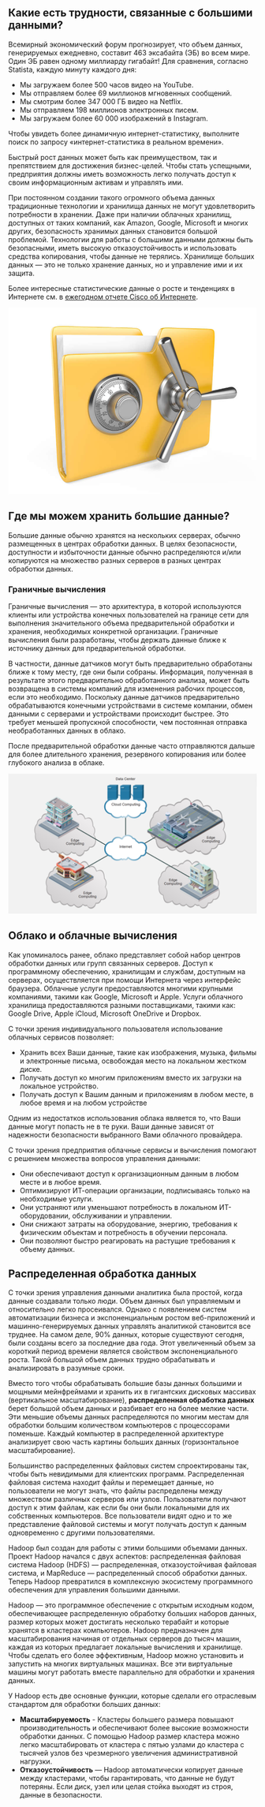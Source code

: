 <!-- 3.2.1  -->
## Какие есть трудности, связанные с большими данными?

Всемирный экономический форум прогнозирует, что объем данных, генерируемых ежедневно, составит 463 эксабайта (ЭБ) во всем мире. Один ЭБ равен одному миллиарду гигабайт! Для сравнения, согласно Statista, каждую минуту каждого дня:

* Мы загружаем более 500 часов видео на YouTube.
* Мы отправляем более 69 миллионов мгновенных сообщений.
* Мы смотрим более 347 000 ГБ видео на Netflix.
* Мы отправляем 198 миллионов электронных писем.
* Мы загружаем более 60 000 изображений в Instagram.

Чтобы увидеть более динамичную интернет-статистику, выполните поиск по запросу «интернет-статистика в реальном времени».

Быстрый рост данных может быть как преимуществом, так и препятствием для достижения бизнес-целей. Чтобы стать успещными, предприятия должны иметь возможность легко получать доступ к своим информационным активам и управлять ими.

При постоянном создании такого огромного объема данных традиционные технологии и хранилища данных не могут удовлетворить потребности в хранении. Даже при наличии облачных хранилищ, доступных от таких компаний, как Amazon, Google, Microsoft и многих других, безопасность хранимых данных становится большой проблемой. Технологии для работы с большими данными должны быть безопасными, иметь высокую отказоустойчивость и использовать средства копирования, чтобы данные не терялись. Хранилище больших данных — это не только хранение данных, но и управление ими и их защита.

Более интересные статистические данные о росте и тенденциях в Интернете см. в [ежегодном отчете Cisco об Интернете](https://www.cisco.com/c/en/us/solutions/collateral/executive-perspectives/annual-internet-report/white-paper-c11-741490.html).

![](./assets/3.2.1.jpg)

<!-- 3.2.2  -->
## Где мы можем хранить большие данные?

Большие данные обычно хранятся на нескольких серверах, обычно размещенных в центрах обработки данных. В целях безопасности, доступности и избыточности данные обычно распределяются и/или копируются на множество разных серверов в разных центрах обработки данных.

### Граничные вычисления

Граничные вычисления — это архитектура, в которой используются клиенты или устройства конечных пользователей на границе сети для выполнения значительного объема предварительной обработки и хранения, необходимых конкретной организации. Граничные вычисления были разработаны, чтобы держать данные ближе к источнику данных для предварительной обработки.

В частности, данные датчиков могут быть предварительно обработаны ближе к тому месту, где они были собраны. Информация, полученная в результате этого предварительно обработанного анализа, может быть возвращена в системы компаний для изменения рабочих процессов, если это необходимо. Поскольку данные датчиков предварительно обрабатываются конечными устройствами в системе компании, обмен данными с серверами и устройствами происходит быстрее. Это требует меньшей пропускной способности, чем постоянная отправка необработанных данных в облако.

После предварительной обработки данные часто отправляются дальше для более длительного хранения, резервного копирования или более глубокого анализа в облаке.

![](./assets/3.2.2.png)
<!-- https://dmazqqf7fxgsj.cloudfront.net/netacad-media/graphics/96c99e50-531f-11ec-a816-693461c35385/assets/images/0a942f97-38e5-47ca-bade-ff6e2ec2f2f4.svg -->

<!-- 3.2.3  -->
## Облако и облачные вычисления

Как упоминалось ранее, облако представляет собой набор центров обработки данных или групп связанных серверов. Доступ к программному обеспечению, хранилищам и службам, доступным на серверах, осуществляется при помощи Интернета через интерфейс браузера. Облачные услуги предоставляются многими крупными компаниями, такими как Google, Microsoft и Apple. Услуги облачного хранилища предоставляются разными поставщиками, такими как: Google Drive, Apple iCloud, Microsoft OneDrive и Dropbox.

С точки зрения индивидуального пользователя использование облачных сервисов позволяет:
* Хранить всех Ваши данные, такие как изображения, музыка, фильмы и электронные письма, освобождая место на локальном жестком диске.
* Получать доступ ко многим приложениям вместо их загрузки на локальное устройство.
* Получать доступ к Вашим данным и приложениям в любом месте, в любое время и на любом устройстве

Одним из недостатков использования облака является то, что Ваши данные могут попасть не в те руки. Ваши данные зависят от надежности безопасности выбранного Вами облачного провайдера.

С точки зрения предприятия облачные сервисы и вычисления помогают с решением множества вопросов управления данными:

* Они обеспечивают доступ к организационным данным в любом месте и в любое время.
* Оптимизируют ИТ-операции организации, подписываясь только на необходимые услуги.
* Они устраняют или уменьшают потребность в локальном ИТ-оборудовании, обслуживании и управлении.
* Они снижают затраты на оборудование, энергию, требования к физическим объектам и потребность в обучении персонала.
* Они позволяют быстро реагировать на растущие требования к объему данных.

<!-- 3.2.4  -->
## Распределенная обработка данных 

С точки зрения управления данными аналитика была простой, когда данные создавали только люди. Объем данных был управляемым и относительно легко просеивался. Однако с появлением систем автоматизации бизнеса и экспоненциальным ростом веб-приложений и машинно-генерируемых данных управлять аналитикой становится все труднее. На самом деле, 90% данных, которые существуют сегодня, были созданы всего за последние два года. Этот увеличенный объем за короткий период времени является свойством экспоненциального роста. Такой большой объем данных трудно обрабатывать и анализировать в разумные сроки.

Вместо того чтобы обрабатывать большие базы данных большими и мощными мейнфреймами и хранить их в гигантских дисковых массивах (вертикальное масштабирование), **распределенная обработка данных** берет большой объем данных и разбивает его на более мелкие части. Эти меньшие объемы данных распределяются по многим местам для обработки большим количеством компьютеров с процессорами поменьше. Каждый компьютер в распределенной архитектуре анализирует свою часть картины больших данных (горизонтальное масштабирование).

Большинство распределенных файловых систем спроектированы так, чтобы быть невидимыми для клиентских программ. Распределенная файловая система находит файлы и перемещает данные, но пользователи не могут знать, что файлы распределены между множеством различных серверов или узлов. Пользователи получают доступ к этим файлам, как если бы они были локальными для их собственных компьютеров. Все пользователи видят одно и то же представление файловой системы и могут получать доступ к данным одновременно с другими пользователями.

Hadoop был создан для работы с этими большими объемами данных. Проект Hadoop начался с двух аспектов: распределенная файловая система Hadoop (HDFS) — распределенная, отказоустойчивая файловая система, и MapReduce — распределенный способ обработки данных. Теперь Hadoop превратился в комплексную экосистему программного обеспечения для управления большими данными.

Hadoop — это программное обеспечение с открытым исходным кодом, обеспечивающее распределенную обработку больших наборов данных, размер которых может достигать несколько терабайт и которые хранятся в кластерах компьютеров. Hadoop предназначен для масштабирования начиная от отдельных серверов до тысяч машин, каждая из которых предлагает локальные вычисления и хранилище. Чтобы сделать его более эффективным, Hadoop можно установить и запустить на многих виртуальных машинах. Все эти виртуальные машины могут работать вместе параллельно для обработки и хранения данных.

У Hadoop есть две основные функции, которые сделали его отраслевым стандартом для обработки больших данных:

* **Масштабируемость** - Кластеры большего размера повышают производительность и обеспечивают более высокие возможности обработки данных. С помощью Hadoop размер кластера можно легко масштабировать от кластера с пятью узлами до кластера с тысячей узлов без чрезмерного увеличения административной нагрузки.
* **Отказоустойчивость** — Hadoop автоматически копирует данные между кластерами, чтобы гарантировать, что данные не будут потеряны. Если диск, узел или целая стойка выходят из строя, данные в безопасности.
